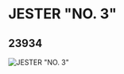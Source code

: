 # JESTER "NO. 3"
## 23934
![JESTER "NO. 3"](https://lc-www-live-s.legocdn.com/media/bricks/5/2/6126979.jpg)